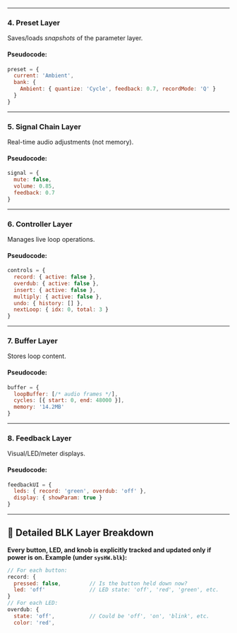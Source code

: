 
------

### 4. **Preset Layer**

Saves/loads *snapshots* of the parameter layer.

#### **Pseudocode:**

```js
preset = {
  current: 'Ambient',
  bank: {
    Ambient: { quantize: 'Cycle', feedback: 0.7, recordMode: 'Q' }
  }
}
```

------

### 5. **Signal Chain Layer**

Real-time audio adjustments (not memory).

#### **Pseudocode:**

```js
signal = {
  mute: false,
  volume: 0.85,
  feedback: 0.7
}
```

------

### 6. **Controller Layer**

Manages live loop operations.

#### **Pseudocode:**

```js
controls = {
  record: { active: false },
  overdub: { active: false },
  insert: { active: false },
  multiply: { active: false },
  undo: { history: [] },
  nextLoop: { idx: 0, total: 3 }
}
```

------

### 7. **Buffer Layer**

Stores loop content.

#### **Pseudocode:**

```js
buffer = {
  loopBuffer: [/* audio frames */],
  cycles: [{ start: 0, end: 48000 }],
  memory: '14.2MB'
}
```

------

### 8. **Feedback Layer**

Visual/LED/meter displays.

#### **Pseudocode:**

```js
feedbackUI = {
  leds: { record: 'green', overdub: 'off' },
  display: { showParam: true }
}
```

------

## 🔎 **Detailed BLK Layer Breakdown**

**Every button, LED, and knob is explicitly tracked and updated only if power is on. Example (under `sysHW.blk`):**

```js
// For each button:
record: {
  pressed: false,         // Is the button held down now?
  led: 'off'              // LED state: 'off', 'red', 'green', etc.
}
// For each LED:
overdub: {
  state: 'off',           // Could be 'off', 'on', 'blink', etc.
  color: 'red',
